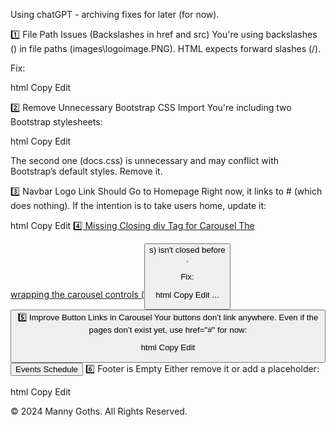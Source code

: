 Using chatGPT - archiving fixes for later (for now).

1️⃣ File Path Issues (Backslashes in href and src)
You're using backslashes (\) in file paths (images\logoimage.PNG). HTML expects forward slashes (/).

Fix:

html
Copy
Edit
<link rel="icon" type="image/png" href="images/logoimage.PNG">
<link rel="stylesheet" href="stylesheets/style.css">
2️⃣ Remove Unnecessary Bootstrap CSS Import
You're including two Bootstrap stylesheets:

html
Copy
Edit
<link href="https://cdn.jsdelivr.net/npm/bootstrap@5.3.3/dist/css/bootstrap.min.css" rel="stylesheet">
<link href="https://getbootstrap.com/docs/5.3/assets/css/docs.css" rel="stylesheet">
The second one (docs.css) is unnecessary and may conflict with Bootstrap’s default styles. Remove it.

3️⃣ Navbar Logo Link Should Go to Homepage
Right now, it links to # (which does nothing). If the intention is to take users home, update it:

html
Copy
Edit
<a class="navbar-brand" href="index.html">
4️⃣ Missing Closing div Tag for Carousel
The <div> wrapping the carousel controls (<button>s) isn't closed before <main>.

Fix:

html
Copy
Edit
...
</div> <!-- Close .carousel-inner -->
<button class="carousel-control-prev" type="button" data-bs-target="#carouselExampleCaptions" data-bs-slide="prev">
5️⃣ Improve Button Links in Carousel
Your buttons don’t link anywhere. Even if the pages don’t exist yet, use href="#" for now:

html
Copy
Edit
<button type="button" class="btn btn-outline-light btn-lg"> 
  <a href="events.html" style="color: inherit; text-decoration: none;">Events Schedule</a>
</button>
6️⃣ Footer is Empty
Either remove it or add a placeholder:

html
Copy
Edit
<footer class="bg-black text-light text-center py-3">
  <p>&copy; 2024 Manny Goths. All Rights Reserved.</p>
</footer>